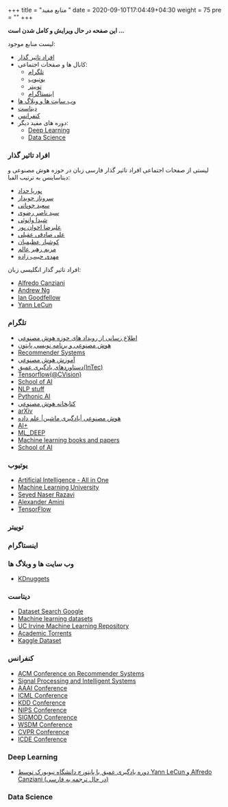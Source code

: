 +++
title =  "منابع مفید "
date = 2020-09-10T17:04:49+04:30
weight = 75
pre = "<i class='fa fa-plus-square' ></i>"
+++

**این صفحه در حال ویرایش و کامل شدن است ...**

لیست منابع موجود:
- [افراد تاثیر گذار](#افراد-تاثیر-گذار)
- کانال ها و صفحات اجتماعی:
    - [تلگرام](#تلگرام)
    - [یوتیوب](#یوتیوب)
    - [توییتر](#توییتر)
    - [اینستاگرام](#اینستاگرام)
    <!-- - [لایو های ضبط شده](#لایو-های-ضبط-شده) -->
- [وب سایت ها و وبلاگ ها](#وب-سایت-ها-و-وبلاگ-ها)
- [دیتاست](#دیتاست)
- [کنفرانس](#کنفرانس)
- دوره های مفید دیگر:
    - [Deep Learning](#deep-learning)
    - [Data Science](#data-science)

### افراد تاثیر گذار

لیستی از صفحات اجتماعی افراد تاثیر گذار فارسی  زبان در حوزه هوش مصنوعی و دیتاساینس به ترتیب الفبا:

- [پوریا حداد](https://www.instagram.com/pooria.haddad/)
- [سروناز چوبدار](https://www.instagram.com/datascience_with_sarvi/)
- [سعید چوپانی](https://www.instagram.com/saeed_choobani/)
- [سید ناصر رضوی](https://www.instagram.com/seyed_naser_razavi/)
- [شیدا وانوئی](https://www.instagram.com/sheida.vanoei/)
- [علیرضا اخوان پور](https://www.instagram.com/alirezaweb/)
- [علی صادقی عقیلی](https://www.instagram.com/thedatascientist/)
- [کوشیار عظیمیان](https://www.instagram.com/kooshiar/)
- [مریم رهبر عالم](https://www.instagram.com/dr.maryrahbar/)
- [مهدی حبیب زاده](https://www.instagram.com/nimahm1980/)

افراد تاثیر گذار انگلیسی زبان:
- [Alfredo Canziani](https://twitter.com/alfcnz)
- [Andrew Ng](https://twitter.com/AndrewYNg)
- [Ian Goodfellow](https://twitter.com/goodfellow_ian)
- [Yann LeCun](https://twitter.com/ylecun)

### تلگرام
- [اطلاع رسانی از رویداد های حوزه هوش مصنوعی](https://t.me/AI_Events)
- [هوش مصنوعی و برنامه نویسی پایتون](https://t.me/ai_python)
- [Recommender Systems](https://t.me/Recommender_System)
- [آموزش هوش مصنوعی](https://t.me/AI_Lessons)
- [دستاوردهای یادگیری عمیق(InTec)](https://t.me/pytens)
- [Tensorflow(@CVision)](https://t.me/cvision)
- [School of AI](https://t.me/schoolofai)
- [NLP stuff](https://t.me/nlp_stuff)
- [Pythonic AI](https://t.me/pythonicAI)
- [کتابخانه هوش مصنوعی](https://t.me/ailib)
- [arXiv](https://t.me/ai_python_arxiv)
- [هوش مصنوعی |یادگیری ماشین| علم داده](https://t.me/Ai_Tv)
- [AI+‌‌](https://t.me/aiandbigdata)
- [ML_DEEP](https://t.me/MLIPUN)
- [Machine learning books and papers](https://t.me/Machine_learn)
- [School of AI](https://t.me/schoolofai)


### یوتیوب
- [Artificial Intelligence - All in One](https://www.youtube.com/channel/UC5zx8Owijmv-bbhAK6Z9apg)
- [Machine Learning University](https://www.youtube.com/channel/UC12LqyqTQYbXatYS9AA7Nuw)
- [Seyed Naser Razavi](https://www.youtube.com/channel/UCNJavFPJ16jeMP3zeviAJbQ)
- [Alexander Amini](https://www.youtube.com/channel/UCtslD4DGH6PKyG_1gFAX7sg)
- [TensorFlow](https://www.youtube.com/channel/UC0rqucBdTuFTjJiefW5t-IQ)


### توییتر


### اینستاگرام


### وب سایت ها و وبلاگ ها
- [KDnuggets](https://www.kdnuggets.com/)


### دیتاست

- [Dataset Search Google](https://datasetsearch.research.google.com/)
- [Machine learning datasets](https://www.datasetlist.com/)
- [UC Irvine Machine Learning Repository](https://archive.ics.uci.edu/ml/index.php)
- [Academic Torrents](https://academictorrents.com/)
- [Kaggle Dataset](https://www.kaggle.com/datasets)


### کنفرانس
- [ACM Conference on Recommender Systems](https://recsys.acm.org/)
- [Signal Processing and Intelligent Systems](http://www.icspis.ir/)
- [AAAI Conference](https://www.aaai.org/Conferences/conferences.php)
- [ICML Conference](https://icml.cc/)
- [KDD Conference](https://www.kdd.org/conferences)
- [NIPS Conference](https://nips.cc/)
- [SIGMOD Conference](https://sigmod.org/)
- [WSDM Conference](http://www.wsdm-conference.org/)
- [CVPR Conference](#)
- [ICDE Conference](#)


### Deep Learning
- [دوره یادگیری عمیق با پایتورچ دانشگاه نیویورک توسط Yann LeCun و Alfredo Canziani (در حال ترجمه به فارسی)](https://atcold.github.io/pytorch-Deep-Learning/)


### Data Science